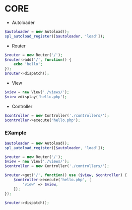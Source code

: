 # CORE

* Autoloader
```php
$autoloader = new Autoload();
spl_autoload_register([$autoloader, 'load']);
```

* Router
```php
$router = new Router('/');
$router->add('/', function() {
    echo 'hello';
});
$router->dispatch();
```

* View
```php
$view = new View('./views/');
$view->display('hello.php');
```

* Controller
```php
$controller = new Controller('./controllers/');
$controller->execute('hello.php');
```

### EXample

```php
$autoloader = new Autoload();
spl_autoload_register([$autoloader, 'load']);

$router = new Router('/');
$view = new View('./views/');
$controller = new Controller('./controllers/');

$router->get('/', function() use ($view, $controller) {
    $controller->execute('hello.php', [
        'view' => $view,    
    ]);
});

$router->dispatch();
```
